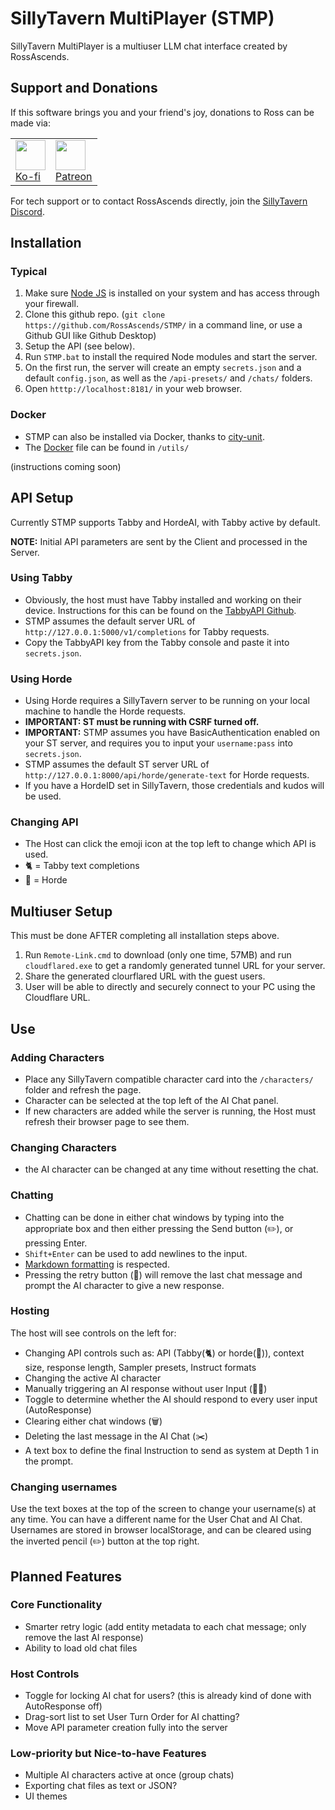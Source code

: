 # SillyTavern MultiPlayer (STMP)

SillyTavern MultiPlayer is a multiuser LLM chat interface created by RossAscends.

## Support and Donations

If this software brings you and your friend's joy, donations to Ross can be made via:

<table style="width:500px">
  <tr>
    <td>
  <a href="https://ko-fi.com/rossascends" target="_blank"><img src="https://files.catbox.moe/ktbc70.png" style="height:3em;"></a><br>
<a href="https://ko-fi.com/rossascends" target="_blank">Ko-fi</a>      
    </td>
    <td>
  <a href="https://www.patreon.com/RossAscends" target="_blank"><img src="https://files.catbox.moe/qqncsx.png" style="height:3em;"></a><br>
      <a href="https://www.patreon.com/RossAscends" target="_blank">Patreon</a>
    </td>
  </tr>
</table>


For tech support or to contact RossAscends directly, join the [SillyTavern Discord](https://discord.gg/sillytavern).

## Installation

### Typical

1. Make sure [Node JS](https://nodejs.org/) is installed on your system and has access through your firewall.
2. Clone this github repo. (`git clone https://github.com/RossAscends/STMP/` in a command line, or use a Github GUI like Github Desktop)
3. Setup the API (see below).
4. Run `STMP.bat` to install the required Node modules and start the server.
5. On the first run, the server will create an empty `secrets.json` and a default `config.json`, as well as the `/api-presets/` and `/chats/` folders.
6. Open `htttp://localhost:8181/` in your web browser.

### Docker

- STMP can also be installed via Docker, thanks to [city-unit](https://github.com/city-unit).
- The [Docker](https://www.docker.com) file can be found in `/utils/`

(instructions coming soon)

## API Setup

Currently STMP supports Tabby and HordeAI, with Tabby active by default.

**NOTE:** Initial API parameters are sent by the Client and processed in the Server.

### Using Tabby

- Obviously, the host must have Tabby installed and working on their device. Instructions for this can be found on the [TabbyAPI Github](https://github.com/theroyallab/tabbyAPI).
- STMP assumes the default server URL of `http://127.0.0.1:5000/v1/completions` for Tabby requests.
- Copy the TabbyAPI key from the Tabby console and paste it into `secrets.json`.

### Using Horde

- Using Horde requires a SillyTavern server to be running on your local machine to handle the Horde requests.
- **IMPORTANT: ST must be running with CSRF turned off.**
- **IMPORTANT:** STMP assumes you have BasicAuthentication enabled on your ST server, and requires you to input your `username:pass` into `secrets.json`.
- STMP assumes the default ST server URL of `http://127.0.0.1:8000/api/horde/generate-text` for Horde requests.
- If you have a HordeID set in SillyTavern, those credentials and kudos will be used.

### Changing API

- The Host can click the emoji icon at the top left to change which API is used.
- 🐈 = Tabby text completions
- 🧟 = Horde

## Multiuser Setup

This must be done AFTER completing all installation steps above.

1. Run `Remote-Link.cmd` to download (only one time, 57MB) and run `cloudflared.exe` to get a randomly generated tunnel URL for your server.
2. Share the generated clourflared URL with the guest users.
3. User will be able to directly and securely connect to your PC using the Cloudflare URL.

## Use

### Adding Characters

- Place any SillyTavern compatible character card into the `/characters/` folder and refresh the page.
- Character can be selected at the top left of the AI Chat panel.
- If new characters are added while the server is running, the Host must refresh their browser page to see them.

### Changing Characters

- the AI character can be changed at any time without resetting the chat.

### Chatting

- Chatting can be done in either chat windows by typing into the appropriate box and then either pressing the Send button (✏️), or pressing Enter.
- `Shift+Enter` can be used to add newlines to the input.
- [Markdown formatting](https://github.com/showdownjs/showdown/wiki/Showdown%27s-Markdown-syntax) is respected.
- Pressing the retry button (🔄) will remove the last chat message and prompt the AI character to give a new response.

### Hosting

The host will see controls on the left for:

- Changing API controls such as: API (Tabby(🐈) or horde(🧟)), context size, response length, Sampler presets, Instruct formats
- Changing the active AI character
- Manually triggering an AI response without user Input (🤖💬)
- Toggle to determine whether the AI should respond to every user input (AutoResponse)
- Clearing either chat windows (🗑️)
- Deleting the last message in the AI Chat (✂️)
- A text box to define the final Instruction to send as system at Depth 1 in the prompt.

### Changing usernames

Use the text boxes at the top of the screen to change your username(s) at any time.
You can have a different name for the User Chat and AI Chat.
Usernames are stored in browser localStorage, and can be cleared using the inverted pencil (✏️) button at the top right.

## Planned Features

### Core Functionality

- Smarter retry logic (add entity metadata to each chat message; only remove the last AI response)
- Ability to load old chat files

### Host Controls

- Toggle for locking AI chat for users? (this is already kind of done with AutoResponse off)
- Drag-sort list to set User Turn Order for AI chatting?
- Move API parameter creation fully into the server

### Low-priority but Nice-to-have Features

- Multiple AI characters active at once (group chats)
- Exporting chat files as text or JSON?
- UI themes
